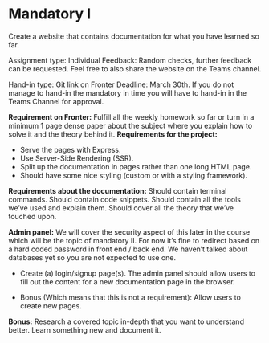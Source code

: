 # Mandatory I

Create a website that contains documentation for what you have learned so far.

Assignment type: Individual
Feedback: Random checks, further feedback can be requested. Feel free to also share the website on the Teams channel.

Hand-in type: Git link on Fronter
Deadline: March 30th.
If you do not manage to hand-in the mandatory in time you will have to hand-in in the Teams Channel for approval.


**Requirement on Fronter:**
Fulfill all the weekly homework so far or turn in a minimum 1 page dense paper about the subject where you explain how to solve it and the theory behind it.
**Requirements for the project:**
* Serve the pages with Express.
* Use Server-Side Rendering (SSR).
* Split up the documentation in pages rather than one long HTML page.
* Should have some nice styling (custom or with a styling framework).

**Requirements about the documentation:**
Should contain terminal commands.
Should contain code snippets.
Should contain all the tools we’ve used and explain them.
Should cover all the theory that we’ve touched upon.

**Admin panel:**
We will cover the security aspect of this later in the course which will be the topic of mandatory II. 
For now it’s fine to redirect based on a hard coded password in front end / back end. We haven’t talked about databases yet so you are not expected to use one.

* Create (a) login/signup page(s).
The admin panel should allow users to fill out the content for a new documentation page in the browser.

* Bonus (Which means that this is not a requirement): Allow users to create new pages.


**Bonus:**
Research a covered topic in-depth that you want to understand better.
Learn something new and document it.
